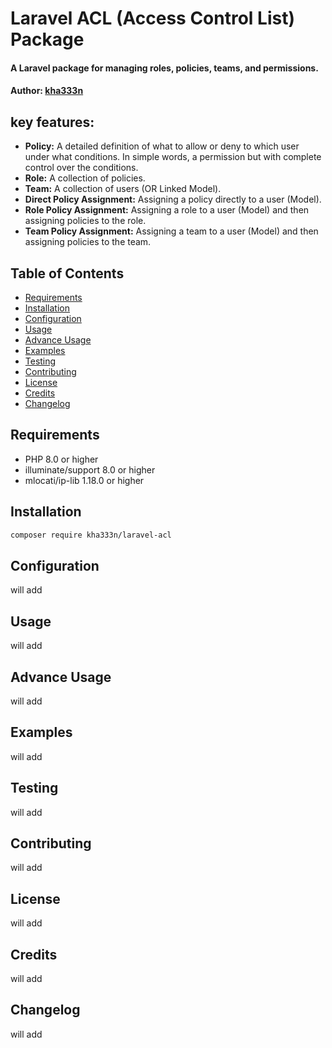 # Laravel ACL (Access Control List) Package

#### A Laravel package for managing roles, policies, teams, and permissions.

#### Author: [kha333n](https://github.com/kha333n)

## key features:

- **Policy:** A detailed definition of what to allow or deny to which user under what conditions. In simple words, a
  permission but with complete control over the conditions.
- **Role:** A collection of policies.
- **Team:** A collection of users (OR Linked Model).
- **Direct Policy Assignment:** Assigning a policy directly to a user (Model).
- **Role Policy Assignment:** Assigning a role to a user (Model) and then assigning policies to the role.
- **Team Policy Assignment:** Assigning a team to a user (Model) and then assigning policies to the team.

## Table of Contents

- [Requirements](#requirements)
- [Installation](#installation)
- [Configuration](#configuration)
- [Usage](#usage)
- [Advance Usage](#advance-usage)
- [Examples](#examples)
- [Testing](#testing)
- [Contributing](#contributing)
- [License](#license)
- [Credits](#credits)
- [Changelog](#changelog)

## Requirements

- PHP 8.0 or higher
- illuminate/support 8.0 or higher
- mlocati/ip-lib 1.18.0 or higher

## Installation

```bash
composer require kha333n/laravel-acl
```

[//]: # (configuration:)

## Configuration

will add

[//]: # (usage:)

## Usage

will add

[//]: # (advanced-usage:)

## Advance Usage

will add

[//]: # (examples:)

## Examples

will add

[//]: # (testing:)

## Testing

will add

[//]: # (contributing:)

## Contributing

will add

[//]: # (license:)

## License

will add

[//]: # (credits:)

## Credits

will add

[//]: # (changelog:)

## Changelog

will add

[//]: # (end of README.md)

[//]: # (add name description initial introduction to the project)

